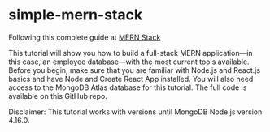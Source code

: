 # simple-mern-stack

Following this complete guide at [MERN Stack](https://www.mongodb.com/languages/mern-stack-tutorial)

This tutorial will show you how to build a full-stack MERN application—in this case, an employee database—with the most current tools available. Before you begin, make sure that you are familiar with Node.js and React.js basics and have Node and Create React App installed. You will also need access to the MongoDB Atlas database for this tutorial. The full code is available on this GitHub repo.

Disclaimer: This tutorial works with versions until MongoDB Node.js version 4.16.0.
